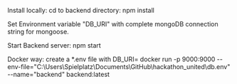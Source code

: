 Install locally: cd to backend directory: npm install

Set Environment variable "DB_URI" with complete mongoDB connection string
for mongoose.

Start Backend server: npm start


Docker way:
create a *.env file with DB_URI=<connectionString>
docker run -p 9000:9000 --env-file="C:\Users\Spielplatz\Documents\GitHub\hackathon_united\db.env" --name="backend" backend:latest
